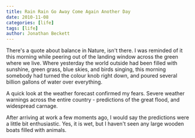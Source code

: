 ```yaml
---
title: Rain Rain Go Away Come Again Another Day
date: 2010-11-08
categories: [life]
tags: [life]
author: Jonathan Beckett
---
```


There's a quote about balance in Nature, isn't there. I was reminded of it this morning while peering out of the landing window across the green where we live. Where yesterday the world outside had been filled with sunshine, green grass, blue skies, and birds singing, this morning somebody had turned the colour knob right down, and poured several billion gallons of water over everything.

A quick look at the weather forecast confirmed my fears. Severe weather warnings across the entire country - predictions of the great flood, and widespread carnage.

After arriving at work a few moments ago, I would say the predictions were a little bit enthusiastic. Yes, it is wet, but I haven't seen any large wooden boats filled with animals.